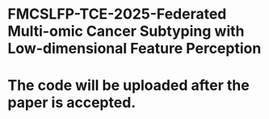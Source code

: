 # FMCSLFP-TCE-2025-Federated Multi-omic Cancer Subtyping with Low-dimensional Feature Perception
# The code will be uploaded after the paper is accepted.
